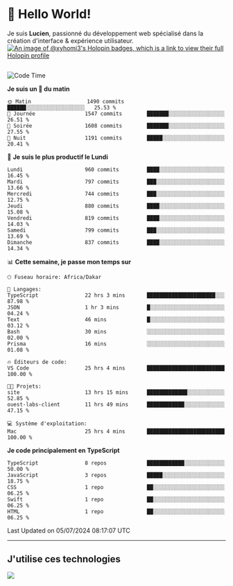 # 👋 Hello World!

Je suis **Lucien**, passionné du développement web spécialisé dans la création d'interface & expérience utilisateur.
[![An image of @xyhomi3's Holopin badges, which is a link to view their full Holopin profile](https://holopin.me/xyhomi3)](https://holopin.io/@xyhomi3)

##

<!--START_SECTION:waka-->
![Code Time](http://img.shields.io/badge/Code%20Time-1%2C502%20hrs%2015%20mins-blue)

**Je suis un 🐤 du matin** 

```text
🌞 Matin                  1490 commits        ██████░░░░░░░░░░░░░░░░░░░   25.53 % 
🌆 Journée                1547 commits        ███████░░░░░░░░░░░░░░░░░░   26.51 % 
🌃 Soirée                 1608 commits        ███████░░░░░░░░░░░░░░░░░░   27.55 % 
🌙 Nuit                   1191 commits        █████░░░░░░░░░░░░░░░░░░░░   20.41 % 
```
📅 **Je suis le plus productif le Lundi** 

```text
Lundi                    960 commits         ████░░░░░░░░░░░░░░░░░░░░░   16.45 % 
Mardi                    797 commits         ███░░░░░░░░░░░░░░░░░░░░░░   13.66 % 
Mercredi                 744 commits         ███░░░░░░░░░░░░░░░░░░░░░░   12.75 % 
Jeudi                    880 commits         ████░░░░░░░░░░░░░░░░░░░░░   15.08 % 
Vendredi                 819 commits         ████░░░░░░░░░░░░░░░░░░░░░   14.03 % 
Samedi                   799 commits         ███░░░░░░░░░░░░░░░░░░░░░░   13.69 % 
Dimanche                 837 commits         ████░░░░░░░░░░░░░░░░░░░░░   14.34 % 
```


📊 **Cette semaine, je passe mon temps sur** 

```text
🕑︎ Fuseau horaire: Africa/Dakar

💬 Langages: 
TypeScript               22 hrs 3 mins       ██████████████████████░░░   87.98 % 
JSON                     1 hr 3 mins         █░░░░░░░░░░░░░░░░░░░░░░░░   04.24 % 
Text                     46 mins             █░░░░░░░░░░░░░░░░░░░░░░░░   03.12 % 
Bash                     30 mins             ░░░░░░░░░░░░░░░░░░░░░░░░░   02.00 % 
Prisma                   16 mins             ░░░░░░░░░░░░░░░░░░░░░░░░░   01.08 % 

🔥 Éditeurs de code: 
VS Code                  25 hrs 4 mins       █████████████████████████   100.00 % 

🐱‍💻 Projets: 
site                     13 hrs 15 mins      █████████████░░░░░░░░░░░░   52.85 % 
ouest-labs-client        11 hrs 49 mins      ████████████░░░░░░░░░░░░░   47.15 % 

💻 Système d'exploitation: 
Mac                      25 hrs 4 mins       █████████████████████████   100.00 % 
```

**Je code principalement en TypeScript** 

```text
TypeScript               8 repos             ████████████░░░░░░░░░░░░░   50.00 % 
JavaScript               3 repos             █████░░░░░░░░░░░░░░░░░░░░   18.75 % 
CSS                      1 repo              ██░░░░░░░░░░░░░░░░░░░░░░░   06.25 % 
Swift                    1 repo              ██░░░░░░░░░░░░░░░░░░░░░░░   06.25 % 
HTML                     1 repo              ██░░░░░░░░░░░░░░░░░░░░░░░   06.25 % 
```




 Last Updated on 05/07/2024 08:17:07 UTC
<!--END_SECTION:waka-->
---

## J'utilise ces technologies

<p align="left">
  <a href="https://skillicons.dev">
    <img src="https://skillicons.dev/icons?i=ts,js,md,scss,tailwind,react,docker,express,astro,vite,nextjs,vercel,figma,ableton" />
  </a>
</p>

